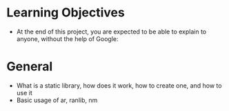 # Learning Objectives
* At the end of this project, you are expected to be able to explain to anyone, without the help of Google:

# General
* What is a static library, how does it work, how to create one, and how to use it
* Basic usage of ar, ranlib, nm

